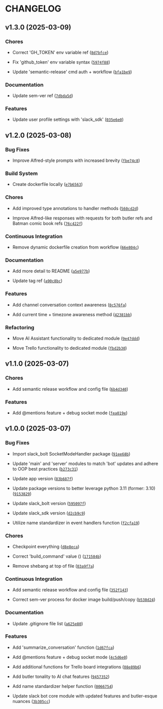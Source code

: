 # CHANGELOG


## v1.3.0 (2025-03-09)

### Chores

- Correct 'GH_TOKEN' env variable ref
  ([`8d7bfce`](https://github.com/tflagship/pennyworth-slack-bot/commit/8d7bfce6642dc7932ee1fc8b22a504dca4d8ea57))

- Fix 'github_token' env variable syntax
  ([`5974f88`](https://github.com/tflagship/pennyworth-slack-bot/commit/5974f88c10682caf85f42a6475ccaebf325aa7f8))

- Update 'semantic-release' cmd auth + workflow
  ([`bfa1be9`](https://github.com/tflagship/pennyworth-slack-bot/commit/bfa1be993cb01a488660ef7757a5e42c28b06cfa))

### Documentation

- Update sem-ver ref
  ([`7dbda5d`](https://github.com/tflagship/pennyworth-slack-bot/commit/7dbda5d1bc9f9199c4f8a96a10b2c8ba7a9a60be))

### Features

- Update user profile settings with 'slack_sdk'
  ([`035e6e0`](https://github.com/tflagship/pennyworth-slack-bot/commit/035e6e0f0eba3b0c4569e1c1ddfdfe0dcf256cd8))


## v1.2.0 (2025-03-08)

### Bug Fixes

- Improve Alfred-style prompts with increased brevity
  ([`fbe74c8`](https://github.com/tflagship/pennyworth-slack-bot/commit/fbe74c8523c71070be4f1ef3d098c112f9f20de1))

### Build System

- Create dockerfile locally
  ([`e7b6563`](https://github.com/tflagship/pennyworth-slack-bot/commit/e7b656351be75a1a19b774a19176a19fa6010c99))

### Chores

- Add improved type annotations to handler methods
  ([`560cd2d`](https://github.com/tflagship/pennyworth-slack-bot/commit/560cd2dbc26286e3e750af955bb47c7e5738eb15))

- Improve Alfred-like responses with requests for both butler refs and Batman comic book refs
  ([`76c422f`](https://github.com/tflagship/pennyworth-slack-bot/commit/76c422f117c2285dcae80196ea5ec654f516fc78))

### Continuous Integration

- Remove dynamic dockerfile creation from workflow
  ([`66e804c`](https://github.com/tflagship/pennyworth-slack-bot/commit/66e804cab629d2b56db05cfbee4aa22fb5659d4a))

### Documentation

- Add more detail to README
  ([`a5e977b`](https://github.com/tflagship/pennyworth-slack-bot/commit/a5e977be7c282a400126c2b2e6e487a104cf7d27))

- Update tag ref
  ([`a90c8bc`](https://github.com/tflagship/pennyworth-slack-bot/commit/a90c8bc5d867147bb6377bfd55d3da2364da8f7f))

### Features

- Add channel conversation context awareness
  ([`0c576fa`](https://github.com/tflagship/pennyworth-slack-bot/commit/0c576fad1bae7edaea7d070951c96010e53c307e))

- Add current time + timezone awareness method
  ([`42381bb`](https://github.com/tflagship/pennyworth-slack-bot/commit/42381bb69da1c6810edf978f05b28b7c368ac932))

### Refactoring

- Move AI Assistant functionality to dedicated module
  ([`9e47ddd`](https://github.com/tflagship/pennyworth-slack-bot/commit/9e47ddd55c0e6ee49005059d2396f5c6eba5e3de))

- Move Trello functionality to dedicated module
  ([`fbd2b30`](https://github.com/tflagship/pennyworth-slack-bot/commit/fbd2b304c21cd4059afe013507191f1f70e0e26c))


## v1.1.0 (2025-03-07)

### Chores

- Add semantic release workflow and config file
  ([`6b4d340`](https://github.com/tflagship/pennyworth-slack-bot/commit/6b4d340e652859339f3aae873c61fafe07f48cac))

### Features

- Add @mentions feature + debug socket mode
  ([`fea019e`](https://github.com/tflagship/pennyworth-slack-bot/commit/fea019eabf68f76c4883cbe3ae74423b68907738))


## v1.0.0 (2025-03-07)

### Bug Fixes

- Import slack_bolt SocketModeHandler package
  ([`91ee68b`](https://github.com/tflagship/pennyworth-slack-bot/commit/91ee68b00fe3d7772fbac23897617d4d22d9b6c6))

- Update 'main' and 'server' modules to match 'bot' updates and adhere to OOP best practices
  ([`b273c31`](https://github.com/tflagship/pennyworth-slack-bot/commit/b273c310272ca5b99867c9c4b50ed519945d3bf2))

- Update app version
  ([`83b687f`](https://github.com/tflagship/pennyworth-slack-bot/commit/83b687f53d3761936e8baa5dc746335ea002ec87))

- Update package versions to better leverage python 3.11 (former: 3.10)
  ([`9153829`](https://github.com/tflagship/pennyworth-slack-bot/commit/91538298d49662e1d76c2e625bf79d050d910c22))

- Update slack_bolt version
  ([`595097f`](https://github.com/tflagship/pennyworth-slack-bot/commit/595097f5a049bf56cc3557dbec6b141f1cacca25))

- Update slack_sdk version
  ([`d2cb9c9`](https://github.com/tflagship/pennyworth-slack-bot/commit/d2cb9c921bafefa2702ddd79821fa1dfd2a2e89f))

- Utilize name standardizer in event handlers function
  ([`f2cfa19`](https://github.com/tflagship/pennyworth-slack-bot/commit/f2cfa19ce4049bac47cc15d4349f06d8714ebe99))

### Chores

- Checkpoint everything
  ([`d8e8eca`](https://github.com/tflagship/pennyworth-slack-bot/commit/d8e8eca20c8f49ce9711aa2d93d96dcf1a195b61))

- Correct 'build_command' value ()
  ([`171584b`](https://github.com/tflagship/pennyworth-slack-bot/commit/171584b71c2ca1dc20a29859a7f3e56a584ca1d6))

- Remove shebang at top of file
  ([`03a9f7a`](https://github.com/tflagship/pennyworth-slack-bot/commit/03a9f7a6c17670152e17106df5800e2947565554))

### Continuous Integration

- Add semantic release workflow and config file
  ([`352f143`](https://github.com/tflagship/pennyworth-slack-bot/commit/352f143fa1c189df14a1a06ada293dcdc9d81d83))

- Correct sem-ver process for docker image build/push/copy
  ([`b538d24`](https://github.com/tflagship/pennyworth-slack-bot/commit/b538d24dd5340c643c2a0c31937388e145c7ce3f))

### Documentation

- Update .gitignore file list
  ([`a625e80`](https://github.com/tflagship/pennyworth-slack-bot/commit/a625e8088a75a25f51e700984952530d8c7bc6f5))

### Features

- Add 'summarize_conversation' function
  ([`1d67fca`](https://github.com/tflagship/pennyworth-slack-bot/commit/1d67fca43796024523fb2056454af548aee059a3))

- Add @mentions feature + debug socket mode
  ([`4c5d6e0`](https://github.com/tflagship/pennyworth-slack-bot/commit/4c5d6e054d99faba4c4292d59c49c90e66f47581))

- Add additional functions for Trello board integrations
  ([`08e89b6`](https://github.com/tflagship/pennyworth-slack-bot/commit/08e89b6d5e06305c6a34f0a28c26b4ff01c4e385))

- Add butler tonality to AI chat features
  ([`9457352`](https://github.com/tflagship/pennyworth-slack-bot/commit/9457352aa29b863ad1923219251a91a1163c57af))

- Add name standardizer helper function
  ([`0066754`](https://github.com/tflagship/pennyworth-slack-bot/commit/0066754b66505695b663023b75eb1d53ce889eed))

- Update slack bot core module with updated features and butler-esque nuances
  ([`3b305cc`](https://github.com/tflagship/pennyworth-slack-bot/commit/3b305cce77c6c95bc09f7aa6d2dbff46aa33f394))

